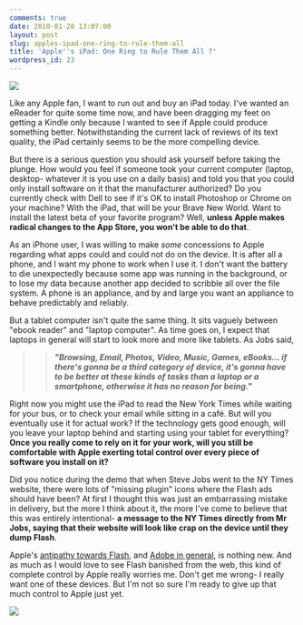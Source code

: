 ```yaml
---
comments: true
date: 2010-01-28 13:07:00
layout: post
slug: apples-ipad-one-ring-to-rule-them-all
title: 'Apple''s iPad: One Ring to Rule Them All ?'
wordpress_id: 23
---
```


[![](http://armhold.files.wordpress.com/2010/01/noflash.png?w=300)](http://armhold.files.wordpress.com/2010/01/noflash.png)


Like any Apple fan, I want to run out and buy an iPad today. I've wanted an eReader for quite some time now, and have been dragging my feet on getting a Kindle only because I wanted to see if Apple could produce something better. Notwithstanding the current lack of reviews of its text quality, the iPad certainly seems to be the more compelling device.




But there is a serious question you should ask yourself before taking the plunge. How would you feel if someone took your current computer (laptop, desktop- whatever it is you use on a daily basis) and told you that you could only install software on it that the manufacturer authorized? Do you currently check with Dell to see if it's OK to install Photoshop or Chrome on your machine? With the iPad, that will be your Brave New World. Want to install the latest beta of your favorite program? Well, **unless Apple makes radical changes to the App Store, you won't be able to do that**.




As an iPhone user, I was willing to make _some_ concessions to Apple regarding what apps could and could not do on the device. It is after all a phone, and I want my phone to work when I use it. I don't want the battery to die unexpectedly because some app was running in the background, or to lose my data because another app decided to scribble all over the file system. A phone is an appliance, and by and large you want an appliance to behave predictably and reliably.




But a tablet computer isn't quite the same thing. It sits vaguely between "ebook reader" and "laptop computer". As time goes on, I expect that laptops in general will start to look more and more like tablets. As Jobs said,




> 

>
>> 

>> 
>> _**"Browsing, Email, Photos, Video, Music, Games, eBooks... if there's gonna be a third category of device, it's gonna have to be better at these kinds of tasks than a laptop or a smartphone, otherwise it has no reason for being."**_
> 
> 





Right now you might use the iPad to read the New York Times while waiting for your bus, or to check your email while sitting in a café. But will you eventually use it for actual work? If the technology gets good enough, will you leave your laptop behind and starting using your tablet for everything? **Once you really come to rely on it for your work, will you still be comfortable with Apple exerting total control over every piece of software you install on it?**




Did you notice during the demo that when Steve Jobs went to the NY Times website, there were lots of "missing plugin" icons where the Flash ads should have been? At first I thought this was just an embarrassing mistake in delivery, but the more I think about it, the more I've come to believe that this was entirely intentional- **a message to the NY Times directly from Mr Jobs, saying that their website will look like crap on the device until they dump Flash**.




Apple's [antipathy towards Flash](http://www.wired.com/gadgetlab/2008/11/adobe-flash-on/), and [Adobe in general](http://news.cnet.com/2100-1012-5181434.html), is nothing new. And as much as I would love to see Flash banished from the web, this kind of complete control by Apple really worries me. Don't get me wrong- I really want one of these devices. But I'm not so sure I'm ready to give up that much control to Apple just yet.




![](https://blogger.googleusercontent.com/tracker/3562558747791280858-4935093699936500998?l=garmhold.blogspot.com)
